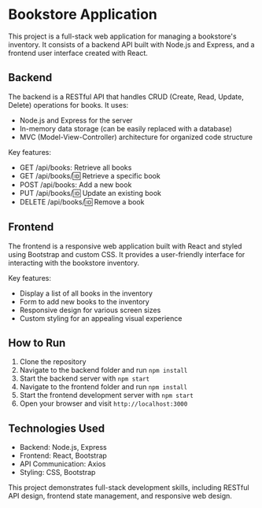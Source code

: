 # Bookstore Application

This project is a full-stack web application for managing a bookstore's inventory. It consists of a backend API built with Node.js and Express, and a frontend user interface created with React.

## Backend

The backend is a RESTful API that handles CRUD (Create, Read, Update, Delete) operations for books. It uses:

- Node.js and Express for the server
- In-memory data storage (can be easily replaced with a database)
- MVC (Model-View-Controller) architecture for organized code structure

Key features:
- GET /api/books: Retrieve all books
- GET /api/books/:id: Retrieve a specific book
- POST /api/books: Add a new book
- PUT /api/books/:id: Update an existing book
- DELETE /api/books/:id: Remove a book

## Frontend

The frontend is a responsive web application built with React and styled using Bootstrap and custom CSS. It provides a user-friendly interface for interacting with the bookstore inventory.

Key features:
- Display a list of all books in the inventory
- Form to add new books to the inventory
- Responsive design for various screen sizes
- Custom styling for an appealing visual experience

## How to Run

1. Clone the repository
2. Navigate to the backend folder and run `npm install`
3. Start the backend server with `npm start`
4. Navigate to the frontend folder and run `npm install`
5. Start the frontend development server with `npm start`
6. Open your browser and visit `http://localhost:3000`

## Technologies Used

- Backend: Node.js, Express
- Frontend: React, Bootstrap
- API Communication: Axios
- Styling: CSS, Bootstrap

This project demonstrates full-stack development skills, including RESTful API design, frontend state management, and responsive web design.
